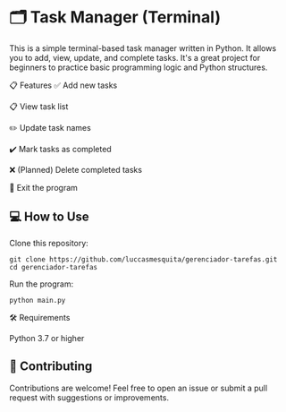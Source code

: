 <h1>🗂️ Task Manager (Terminal)</h1>
This is a simple terminal-based task manager written in Python. It allows you to add, view, update, and complete tasks. It's a great project for beginners to practice basic programming logic and Python structures.

📋 Features
✅ Add new tasks

📋 View task list

✏️ Update task names

✔️ Mark tasks as completed

❌ (Planned) Delete completed tasks

🚪 Exit the program

<h2>💻 How to Use</h2>

Clone this repository:
````
git clone https://github.com/luccasmesquita/gerenciador-tarefas.git
cd gerenciador-tarefas
````

Run the program:
```
python main.py
```

🛠️ Requirements

Python 3.7 or higher

<h2>🤝 Contributing</h2>
Contributions are welcome! Feel free to open an issue or submit a pull request with suggestions or improvements.
